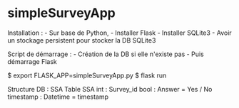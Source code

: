 # simpleSurveyApp

Installation :
	- Sur base de Python,
	- Installer Flask
	- Installer SQLite3
	- Avoir un stockage persistent pour stocker la DB SQLite3


Script de démarrage :
	- Création de la DB si elle n'existe pas
	- Puis démarrage Flask

$ export FLASK_APP=simpleSurveyApp.py
$ flask run

Structure DB : SSA
Table SSA
	int : Survey_id
	bool : Answer = Yes / No
	timestamp : Datetime = timestamp


